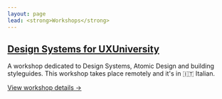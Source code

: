 ```yaml
---
layout: page
lead: <strong>Workshops</strong>
---
```


<h2><a href="https://www.uxuniversity.it/11/c_13/design-systems">Design Systems for UXUniversity</a></h2>

A workshop dedicated to Design Systems, Atomic Design and building styleguides. 
This workshop takes place remotely and it's in 🇮🇹 Italian.

<a href="https://www.uxuniversity.it/11/c_13/design-systems" target="_blank" alt="Visit UXUuniversity workshop page" title="See workshop details">View workshop details &rarr;</a>

<br>

